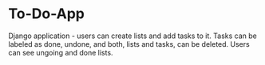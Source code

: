 # To-Do-App
Django application - users can create lists and add tasks to it. Tasks can be labeled as done, undone, and both, lists and tasks, can be deleted. Users can see ungoing and done lists.
